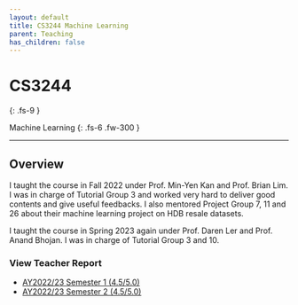 ```yaml
---
layout: default
title: CS3244 Machine Learning
parent: Teaching
has_children: false
---
```


# CS3244
{: .fs-9 }

Machine Learning
{: .fs-6 .fw-300 }

---

## Overview

I taught the course in Fall 2022 under Prof. Min-Yen Kan and Prof. Brian Lim. I was in charge of Tutorial Group 3 and worked very hard to deliver good contents and give useful feedbacks. I also mentored Project Group 7, 11 and 26 about their machine learning project on HDB resale datasets.

I taught the course in Spring 2023 again under Prof. Daren Ler and Prof. Anand Bhojan. I was in charge of Tutorial Group 3 and 10.

### View Teacher Report
* [AY2022/23 Semester 1 (4.5/5.0)](../pdf/cs3244-teacher-report-ay202223sem1.pdf)
* [AY2022/23 Semester 2 (4.5/5.0)](../pdf/cs3244-teacher-report-ay202223sem2.pdf)